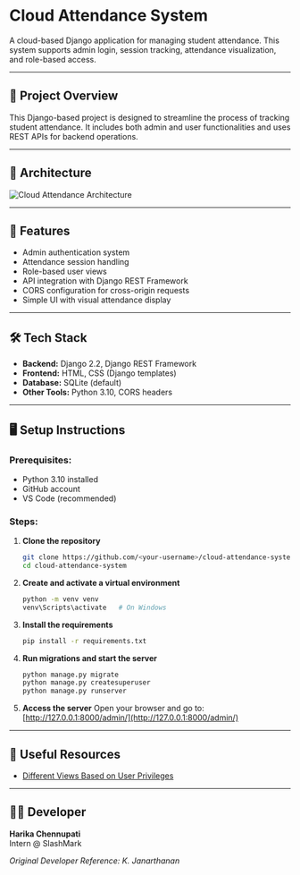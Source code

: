 
# Cloud Attendance System

A cloud-based Django application for managing student attendance. This system supports admin login, session tracking, attendance visualization, and role-based access.

---

## 🧠 Project Overview

This Django-based project is designed to streamline the process of tracking student attendance. It includes both admin and user functionalities and uses REST APIs for backend operations.

---

## 🔧 Architecture

![Cloud Attendance Architecture](https://github.com/kujalk/Cloud_Attendance_System/blob/main/cloud2.PNG)

---

## 🚀 Features

- Admin authentication system
- Attendance session handling
- Role-based user views
- API integration with Django REST Framework
- CORS configuration for cross-origin requests
- Simple UI with visual attendance display

---

## 🛠️ Tech Stack

- **Backend:** Django 2.2, Django REST Framework  
- **Frontend:** HTML, CSS (Django templates)  
- **Database:** SQLite (default)  
- **Other Tools:** Python 3.10, CORS headers

---

## 🖥️ Setup Instructions

### Prerequisites:
- Python 3.10 installed
- GitHub account
- VS Code (recommended)

### Steps:

1. **Clone the repository**
   ```bash
   git clone https://github.com/<your-username>/cloud-attendance-system.git
   cd cloud-attendance-system
   ```

2. **Create and activate a virtual environment**
   ```bash
   python -m venv venv
   venv\Scripts\activate   # On Windows
   ```

3. **Install the requirements**
   ```bash
   pip install -r requirements.txt
   ```

4. **Run migrations and start the server**
   ```bash
   python manage.py migrate
   python manage.py createsuperuser
   python manage.py runserver
   ```

5. **Access the server**
   Open your browser and go to:  
   [http://127.0.0.1:8000/admin/](http://127.0.0.1:8000/admin/)

---

## 📑 Useful Resources

- [Different Views Based on User Privileges](https://scripting4ever.wordpress.com/2021/03/23/different-views-based-on-users-privileges-in-django-application/)

---

## 👩‍💻 Developer

**Harika Chennupati**  
Intern @ SlashMark

*Original Developer Reference: K. Janarthanan*
